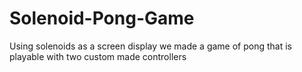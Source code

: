 # Solenoid-Pong-Game
Using solenoids as a screen display we made a game of pong that is playable with two custom made controllers 
